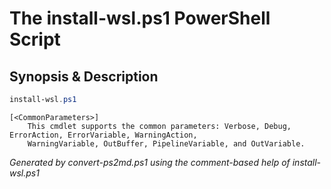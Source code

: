 # The install-wsl.ps1 PowerShell Script

## Synopsis & Description
```powershell
install-wsl.ps1 

```

```
[<CommonParameters>]
    This cmdlet supports the common parameters: Verbose, Debug, ErrorAction, ErrorVariable, WarningAction, 
    WarningVariable, OutBuffer, PipelineVariable, and OutVariable.
```

*Generated by convert-ps2md.ps1 using the comment-based help of install-wsl.ps1*
